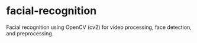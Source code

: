 # facial-recognition
Facial recognition using OpenCV (cv2) for video processing, face detection, and preprocessing.
